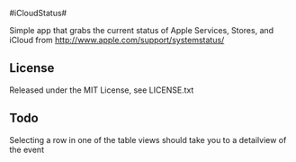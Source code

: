 #iCloudStatus#

Simple app that grabs the current status of Apple Services, Stores, and iCloud from http://www.apple.com/support/systemstatus/

## License ##

Released under the MIT License, see LICENSE.txt

## Todo ##

Selecting a row in one of the table views should take you to a detailview of the event

